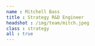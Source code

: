 ```yaml
---
name : Mitchell Bass
title : Strategy R&D Engineer
headshot : /img/team/mitch.jpeg
class : strategy
all : true
---
```

